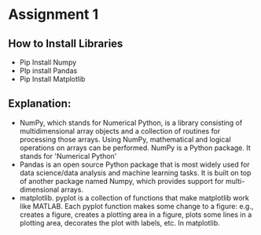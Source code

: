 <h1>Assignment 1</h1>

<h2>How to Install Libraries</h2>
<ul>
    <li>Pip Install Numpy</li>
    <li>PIp install Pandas</li>
    <li>Pip Install Matplotlib</li>
</ul>

<h2>Explanation:</h2>
<ul>
    <li>NumPy, which stands for Numerical Python, is a library consisting of multidimensional array objects and a collection of routines for processing those arrays. Using NumPy, mathematical and logical operations on arrays can be performed. NumPy is a Python package. It stands for 'Numerical Python'</li>
    <li>Pandas is an open source Python package that is most widely used for data science/data analysis and machine learning tasks. It is built on top of another package named Numpy, which provides support for multi-dimensional arrays.</li>
    <li>matplotlib. pyplot is a collection of functions that make matplotlib work like MATLAB. Each pyplot function makes some change to a figure: e.g., creates a figure, creates a plotting area in a figure, plots some lines in a plotting area, decorates the plot with labels, etc. In matplotlib.</li>
</ul>